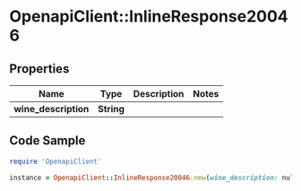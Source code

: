 # OpenapiClient::InlineResponse20046

## Properties

Name | Type | Description | Notes
------------ | ------------- | ------------- | -------------
**wine_description** | **String** |  | 

## Code Sample

```ruby
require 'OpenapiClient'

instance = OpenapiClient::InlineResponse20046.new(wine_description: null)
```


